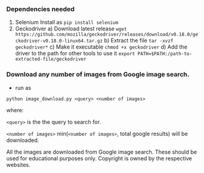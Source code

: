### Dependencies needed

1. Selenium
Install as `pip install selenium`
2. Geckodriver
a) Download latest release
`wget https://github.com/mozilla/geckodriver/releases/download/v0.18.0/geckodriver-v0.18.0-linux64.tar.gz`
b) Extract the file
`tar -xvzf geckodriver*`
c) Make it executable
`chmod +x geckodriver`
d) Add the driver to the path for other tools to use it
`export PATH=$PATH:/path-to-extracted-file/geckodriver`







### Download any number of images from Google image search.

- run as 

`python image_download.py <query> <number of images>`

where:

`<query>` is the the query to search for.

`<number of images>` min(`<number of images>`, total google results) will be downloaded.

All the images are downloaded from Google image search. These should be used for educational purposes only. Copyright is owned by the respective websites.